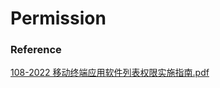 # Permission

### Reference

[108-2022 移动终端应用软件列表权限实施指南.pdf](https://www.taf.org.cn/upload/AssociationStandard/TTAF%20108-2022%20移动终端应用软件列表权限实施指南.pdf)  
